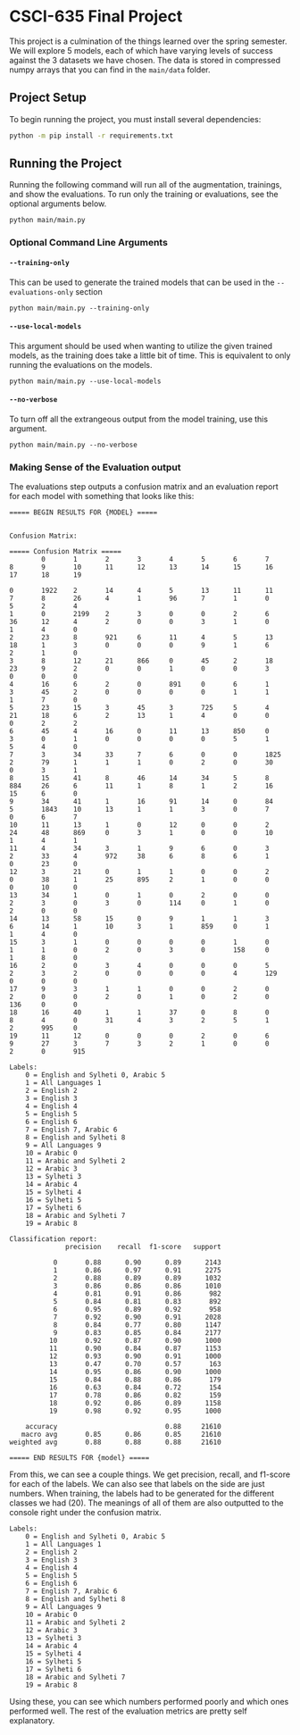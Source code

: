 # CSCI-635 Final Project
This project is a culmination of the things learned over the spring semester. We will explore 
5 models, each of which have varying levels of success against the 3 datasets we have chosen.
The data is stored in compressed numpy arrays that you can find in the `main/data` folder.

## Project Setup
To begin running the project, you must install several dependencies:

```sh
python -m pip install -r requirements.txt
```

## Running the Project
Running the following command will run all of the augmentation, trainings, and show the evaluations.
To run only the training or evaluations, see the optional arguments below.

```
python main/main.py
```

### Optional Command Line Arguments

#### `--training-only`
This can be used to generate the trained models that can be used in the `--evaluations-only` section

```
python main/main.py --training-only
```

#### `--use-local-models`
This argument should be used when wanting to utilize the given trained models, as the training does take a little bit of time. This is equivalent to only running the evaluations on the models.

```
python main/main.py --use-local-models
```

#### `--no-verbose`
To turn off all the extrangeous output from the model training, use this argument.

```
python main/main.py --no-verbose
```

### Making Sense of the Evaluation output
The evaluations step outputs a confusion matrix and an evaluation report for each model with something that looks like this:

```
===== BEGIN RESULTS FOR {MODEL} =====


Confusion Matrix:

===== Confusion Matrix =====
        0       1       2       3       4       5       6       7       8       9       10      11      12      13      14      15      16      17      18      19

0       1922    2       14      4       5       13      11      11      7       8       26      4       1       96      7       1       0       5       2       4
1       0       2199    2       3       0       0       2       6       36      12      4       2       0       0       3       1       0       1       4       0
2       23      8       921     6       11      4       5       13      18      1       3       0       0       0       9       1       6       2       1       0
3       8       12      21      866     0       45      2       18      23      9       2       0       0       1       0       0       3       0       0       0
4       16      6       2       0       891     0       6       1       3       45      2       0       0       0       0       1       1       1       7       0
5       23      15      3       45      3       725     5       4       21      18      6       2       13      1       4       0       0       0       2       2
6       45      4       16      0       11      13      850     0       3       0       1       0       0       0       0       5       1       5       4       0
7       3       34      33      7       6       0       0       1825    2       79      1       1       1       0       2       0       30      0       3       1
8       15      41      8       46      14      34      5       8       884     26      6       11      1       8       1       2       16      15      6       0
9       34      41      1       16      91      14      0       84      5       1843    10      13      1       1       3       0       7       0       6       7
10      11      13      1       0       12      0       0       2       24      48      869     0       3       1       0       0       10      1       4       1
11      4       34      3       1       9       6       0       3       2       33      4       972     38      6       8       6       1       0       23      0
12      3       21      0       1       1       0       0       2       0       38      1       25      895     2       1       0       0       0       10      0
13      34      1       0       1       0       2       0       0       2       3       0       3       0       114     0       1       0       2       0       0
14      13      58      15      0       9       1       1       3       6       14      1       10      3       1       859     0       1       1       4       0
15      3       1       0       0       0       0       1       0       1       1       0       2       0       3       0       158     0       1       8       0
16      2       0       3       4       0       0       0       5       2       3       2       0       0       0       0       4       129     0       0       0
17      9       3       1       1       0       0       2       0       2       0       0       2       0       1       0       2       0       136     0       0
18      16      40      1       1       37      0       8       0       8       4       0       31      4       3       2       5       1       2       995     0
19      11      12      0       0       0       2       0       6       9       27      3       7       3       2       1       0       0       2       0       915

Labels:
    0 = English and Sylheti 0, Arabic 5
    1 = All Languages 1
    2 = English 2
    3 = English 3
    4 = English 4
    5 = English 5
    6 = English 6
    7 = English 7, Arabic 6
    8 = English and Sylheti 8
    9 = All Languages 9
    10 = Arabic 0
    11 = Arabic and Sylheti 2
    12 = Arabic 3
    13 = Sylheti 3
    14 = Arabic 4
    15 = Sylheti 4
    16 = Sylheti 5
    17 = Sylheti 6
    18 = Arabic and Sylheti 7
    19 = Arabic 8

Classification report:
              precision    recall  f1-score   support

           0       0.88      0.90      0.89      2143
           1       0.86      0.97      0.91      2275
           2       0.88      0.89      0.89      1032
           3       0.86      0.86      0.86      1010
           4       0.81      0.91      0.86       982
           5       0.84      0.81      0.83       892
           6       0.95      0.89      0.92       958
           7       0.92      0.90      0.91      2028
           8       0.84      0.77      0.80      1147
           9       0.83      0.85      0.84      2177
          10       0.92      0.87      0.90      1000
          11       0.90      0.84      0.87      1153
          12       0.93      0.90      0.91      1000
          13       0.47      0.70      0.57       163
          14       0.95      0.86      0.90      1000
          15       0.84      0.88      0.86       179
          16       0.63      0.84      0.72       154
          17       0.78      0.86      0.82       159
          18       0.92      0.86      0.89      1158
          19       0.98      0.92      0.95      1000

    accuracy                           0.88     21610
   macro avg       0.85      0.86      0.85     21610
weighted avg       0.88      0.88      0.88     21610

===== END RESULTS FOR {model} =====
```

From this, we can see a couple things. We get precision, recall, and f1-score for each of the labels. We can also see that labels on the side are just numbers. When 
training, the labels had to be generated for the different classes we had (20). The meanings of all of them are also outputted to the console right under the confusion 
matrix.

```
Labels:
    0 = English and Sylheti 0, Arabic 5
    1 = All Languages 1
    2 = English 2
    3 = English 3
    4 = English 4
    5 = English 5
    6 = English 6
    7 = English 7, Arabic 6
    8 = English and Sylheti 8
    9 = All Languages 9
    10 = Arabic 0
    11 = Arabic and Sylheti 2
    12 = Arabic 3
    13 = Sylheti 3
    14 = Arabic 4
    15 = Sylheti 4
    16 = Sylheti 5
    17 = Sylheti 6
    18 = Arabic and Sylheti 7
    19 = Arabic 8
```

Using these, you can see which numbers performed poorly and which ones performed well. The rest of the evaluation metrics are pretty self explanatory.
